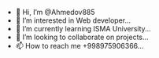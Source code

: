 - 👋 Hi, I’m @Ahmedov885
- 👀 I’m interested in Web developer...
- 🌱 I’m currently learning ISMA University...
- 💞️ I’m looking to collaborate on projects...
- 📫 How to reach me +998975906366...

<!---
Ahmedov885/Ahmedov885 is a ✨ special ✨ repository because its `README.md` (this file) appears on your GitHub profile.
You can click the Preview link to take a look at your changes.
--->
